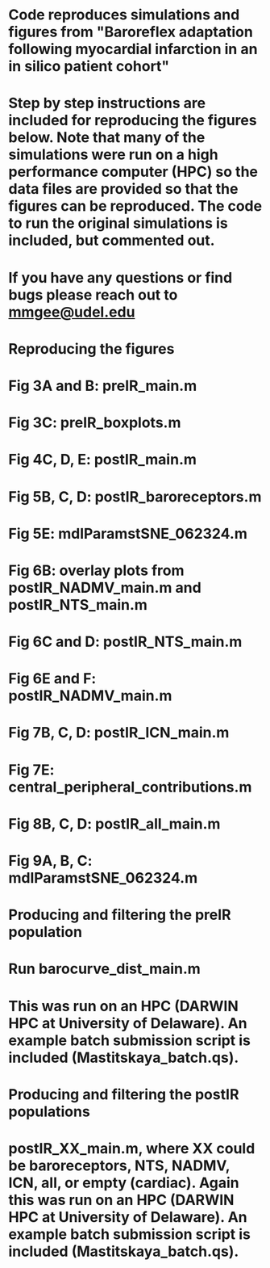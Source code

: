 # Code reproduces simulations and figures from "Baroreflex adaptation following myocardial infarction in an in silico patient cohort"
# Step by step instructions are included for reproducing the figures below. Note that many of the simulations were run on a high performance computer (HPC) so the data files are provided so that the figures can be reproduced. The code to run the original simulations is included, but commented out.

# If you have any questions or find bugs please reach out to mmgee@udel.edu

# Reproducing the figures

# Fig 3A and B: preIR_main.m
# Fig 3C: preIR_boxplots.m

# Fig 4C, D, E: postIR_main.m

# Fig 5B, C, D: postIR_baroreceptors.m
# Fig 5E: mdlParamstSNE_062324.m

# Fig 6B: overlay plots from postIR_NADMV_main.m and postIR_NTS_main.m
# Fig 6C and D: postIR_NTS_main.m
# Fig 6E and F: postIR_NADMV_main.m

# Fig 7B, C, D: postIR_ICN_main.m
# Fig 7E: central_peripheral_contributions.m

# Fig 8B, C, D: postIR_all_main.m

# Fig 9A, B, C: mdlParamstSNE_062324.m

# Producing and filtering the preIR population
# Run barocurve_dist_main.m
# This was run on an HPC (DARWIN HPC at University of Delaware). An example batch submission script is included (Mastitskaya_batch.qs).

# Producing and filtering the postIR populations
# postIR_XX_main.m, where XX could be baroreceptors, NTS, NADMV, ICN, all, or empty (cardiac). Again this was run on an HPC (DARWIN HPC at University of Delaware). An example batch submission script is included (Mastitskaya_batch.qs).

